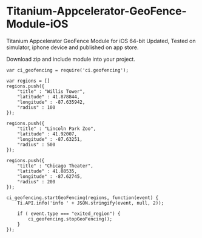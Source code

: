 # Titanium-Appcelerator-GeoFence-Module-iOS
Titanium Appcelerator GeoFence Module for iOS 64-bit Updated,   Tested on simulator, iphone device and published on app store.

Download zip and include module into your project. 


	var ci_geofencing = require('ci.geofencing');

	var regions = []
	regions.push({
		"title" : "Willis Tower",
		"latitude" : 41.878844,
		"longitude" : -87.635942,
		"radius" : 100
	});

	regions.push({
		"title" : "Lincoln Park Zoo",
		"latitude" : 41.92007,
		"longitude" : -87.63251,
		"radius" : 500
	});

	regions.push({
		"title" : "Chicago Theater",
		"latitude" : 41.88535,
		"longitude" : -87.62745,
		"radius" : 200
	});

	ci_geofencing.startGeoFencing(regions, function(event) {
		Ti.API.info('info ' + JSON.stringify(event, null, 2));

		if ( event.type === "exited_region") {
			ci_geofencing.stopGeoFencing();
		}
	});
